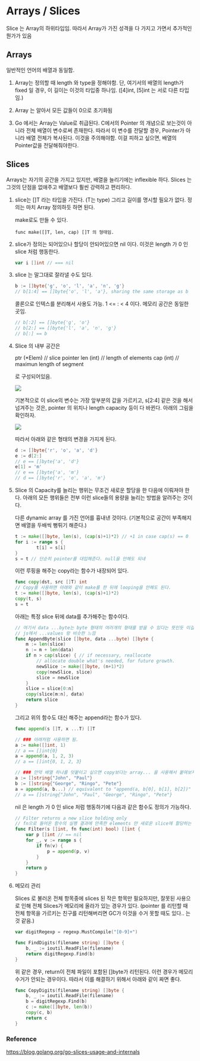 # Arrays / Slices

Slice 는 Array의 하위타입임. 따라서 Array가 가진 성격을 다 가지고 가면서 추가적인 뭔가가 있음

## Arrays

일반적인 언어의 배열과 동일함.

1. Array는 정의할 때 length 와 type을 정해야함.
   단, 여기서의 배열의 length가 fixed 일 경우, 이 길이는 이것의 타입중 하나임.
   ([4]int, [5]int 는 서로 다른 타입임.)

2. Array 는 알아서 모든 값들이 0으로 초기화됨

3. Go 에서는 Array는 Value로 취급된다. C에서의 Pointer 의 개념으로 보는것이 아니라 전체 배열이 변수로써 존재한다.
   따라서 이 변수를 전달할 경우, Pointer가 아니라 배열 전체가 복사된다. 이것을 주의해야함.
   이걸 피하고 싶으면, 배열의 Pointer값을 전달해줘야한다.

## Slices

Arrays는 자기의 공간을 가지고 있지만, 배열을 늘리기에는 inflexible 하다.
Slices 는 그것의 단점을 없애주고 배열보다 훨씬 강력하고 편리하다.

1. slice는 []T 라는 타입을 가진다. (T는 type) 그리고 길이를 명시할 필요가 없다.
   정의는 마치 Array 정의하듯 하면 된다.

   make로도 만들 수 있다.

   ```
   func make([]T, len, cap) []T 의 형태임.
   ```

2. slice가 정의는 되어있으나 할당이 안되어있으면 nil 이다. 이것은 length 가 0 인 slice 처럼 행동한다.

   ```go
   var i []int // === nil
   ```
   
3. slice 는 말그대로 잘라낼 수도 있다.

   ```go
   b := []byte{'g', 'o', 'l', 'a', 'n', 'g'}
   // b[1:4] == []byte{'o', 'l', 'a'}, sharing the same storage as b
   ```

   콜론으로 인텍스를 분리해서 사용도 가능. 1 <= : < 4 이다. 메모리 공간은 동일한 곳임.

   ```go
   // b[:2] == []byte{'g', 'o'}
   // b[2:] == []byte{'l', 'a', 'n', 'g'}
   // b[:] == b
   ```

4. Slice 의 내부 공간은

   ptr (\*Elem) // slice pointer
   len (int) // length of elements
   cap (int) // maximun length of segment

   로 구성되어있음.

   ![](https://blog.golang.org/go-slices-usage-and-internals_slice-struct.png)

   기본적으로 이 slice의 변수는 가장 앞부분의 값을 가르키고, s[2:4] 같은 것을 해서 넘겨주는 것은, pointer 의 위치나 length capacity 등이 다 바뀐다. 아래의 그림을 확인하자.

   ![](https://blog.golang.org/go-slices-usage-and-internals_slice-2.png)

   따라서 아래와 같은 형태의 변경을 가지게 된다.

   ```go
   d := []byte{'r', 'o', 'a', 'd'}
   e := d[2:]
   // e == []byte{'a', 'd'}
   e[1] = 'm'
   // e == []byte{'a', 'm'}
   // d == []byte{'r', 'o', 'a', 'm'}
   ```

5. Slice 의 Capacity를 늘리는 행위는 무조건 새로운 할당을 한 다음에 이뤄져야 한다. 아래의 모든 행위들은 전부 이런 slice들의 용량을 늘리는 방법을 알려주는 것이다.

   다른 dynamic array 를 가진 언어를 흉내낸 것이다. (기본적으로 공간이 부족해지면 배열을 두배씩 뻥튀기 해준다.)

   ```go
   t := make([]byte, len(s), (cap(s)+1)*2) // +1 in case cap(s) == 0
   for i := range s {
           t[i] = s[i]
   }
   s = t // 단순히 pointer를 대입해준다. null을 안해도 되네
   ```

   이런 루핑을 해주는 copy라는 함수가 내장되어 있다.

   ```go
   func copy(dst, src []T) int
   // Copy를 사용하면 아래와 같이 make를 한 뒤에 looping을 안해도 된다.
   t := make([]byte, len(s), (cap(s)+1)*2)
   copy(t, s)
   s = t
   ```

   아래는 특정 slice 뒤에 data를 추가해주는 함수이다.

   ```go
   // 여기서 data ...byte는 byte 형태의 여러개의 형태를 받을 수 있다는 뜻인듯 이걸 배열 형태로 반환해주고
   // js에서 ...values 랑 비슷한 느낌
   func AppendByte(slice []byte, data ...byte) []byte {
       m := len(slice)
       n := m + len(data)
       if n > cap(slice) { // if necessary, reallocate
           // allocate double what's needed, for future growth.
           newSlice := make([]byte, (n+1)*2)
           copy(newSlice, slice)
           slice = newSlice
       }
       slice = slice[0:n]
       copy(slice[m:n], data)
       return slice
   }
   ```

   그리고 위의 함수도 대신 해주는 append라는 함수가 있다.

   ```go
   func append(s []T, x ...T) []T
   
   // ### 아래처럼 사용하면 됨.
   a := make([]int, 1)
   // a == []int{0}
   a = append(a, 1, 2, 3)
   // a == []int{0, 1, 2, 3}
   
   // ### 만약 배열 하나를 덧붙이고 싶으면 copy보다는 array... 을 사용해서 붙여보자. ...는 구조분해를 해준다.
   a := []string{"John", "Paul"}
   b := []string{"George", "Ringo", "Pete"}
   a = append(a, b...) // equivalent to "append(a, b[0], b[1], b[2])"
   // a == []string{"John", "Paul", "George", "Ringo", "Pete"}
   ```

   nil 은 length 가 0 인 slice 처럼 행동하기에 다음과 같은 함수도 정의가 가능하다.

   ```go
   // Filter returns a new slice holding only
   // fn으로 들어온 함수의 실행 결과에 만족한 elements 만 새로운 slice에 할당하는 행위를 할 수 있다.
   func Filter(s []int, fn func(int) bool) []int {
       var p []int // == nil
       for _, v := range s {
           if fn(v) {
               p = append(p, v)
           }
       }
       return p
   }
   ```

6. 메모리 관리

   Slices 로 불러온 전체 항목중에 slices 된 작은 항목만 필요하지만, 잘못된 사용으로  인해 전체 Slices가 메모리에 올라가 있는 경우가 있다. (pointer 를 리턴할 때 전체 항목을 가르키는 친구를 리턴해버리면 GC가 이것을 수거 못할 때도 있다.. 는 것 같음.)

   ```go
   var digitRegexp = regexp.MustCompile("[0-9]+")
   
   func FindDigits(filename string) []byte {
       b, _ := ioutil.ReadFile(filename)
       return digitRegexp.Find(b)
   }
   ```

   위 같은 경우, return이 전체 파일이 포함된 []byte가 리턴된다. 이런 경우가 메모리 수거가 안되는 경우이다. 따라서 이를 해결하기 위해서 아래와 같이 짜면 좋다.

   ```go
   func CopyDigits(filename string) []byte {
       b, _ := ioutil.ReadFile(filename)
       b = digitRegexp.Find(b)
       c := make([]byte, len(b))
       copy(c, b)
       return c
   }
   ```

   

### Reference

https://blog.golang.org/go-slices-usage-and-internals